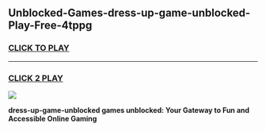 
## Unblocked-Games-dress-up-game-unblocked-Play-Free-4tppg
<h3>
<a href="https://premium76.site?title=dress-up-game-unblocked&ref=21A">CLICK TO PLAY</a></h3>
<hr>

<h3>
<a href="https://premium76.site?title=dress-up-game-unblocked&ref=21A">CLICK 2 PLAY</a>
  
</h3>

<a href="https://premium76.site?title=dress-up-game-unblocked&ref=21A"><img src="https://clearcache.store/games.png"></a>


**dress-up-game-unblocked games unblocked: Your Gateway to Fun and Accessible Online Gaming**
